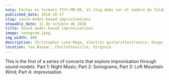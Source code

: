 ```yaml
---
nota: Fechas en formato YYYY-MM-DD, el slug debe ser el nombre de folder en public/news/. i.e. "public/news/<mi-slug>/imagen.jpg"
published_date: 2018-10-17
slug: sound-model-based-improvisations
showable_date: 11 de octubre de 2018
title: Sound model-based improvisations
image: sonogram.jpeg
img_width: 400
description: Christopher Luna-Mega, electric guitar/electronics; Diego Villaseñor, amplified flute
location: Tea Bazaar, Charlottesville, Virginia
---
```


This is the first of a series of concerts that explore improvisation through sound models. Part 1: Night Music; Part 2: Sonograms; Part 3: Loft Mountain Wind; Part 4: improvisation
